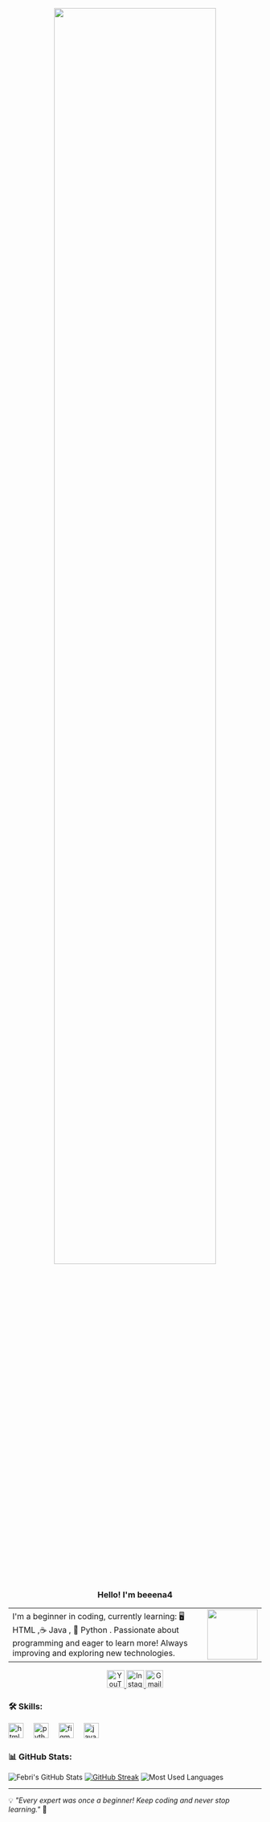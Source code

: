 
<p align="center">
  <img src="https://media.giphy.com/media/VbjGDid2RXgTjheXo2/giphy.gif" style="width: 80%; max-width: 800px; height: auto;">
</p>

<h3 align="center">
  Hello! I'm beeena4
</h3>

<table>
  <tr>
    <td>
      I'm a beginner in coding, currently learning:
         🖥️ HTML ,☕ Java , 🐍 Python  .
      Passionate about programming and eager to learn more! Always improving and exploring new technologies.  
    </td>
    <td align="center">
      <img src="https://media.giphy.com/media/7DxEk8Nm2fOjy06jtP/giphy.gif" width="100">
    </td>
  </tr>
</table>

<div align="center">
  <a href="https://youtube.com/@ubiungiii?si=RgE00QUbjZonLUpN" target="_blank">
    <img src="https://img.shields.io/static/v1?message=Youtube&logo=youtube&label=&color=FF0000&logoColor=white&labelColor=&style=for-the-badge" height="35" alt="YouTube logo" />
  </a>
  <a href="https://www.instagram.com/fbenaa?igsh=eTlsN2NyZXQxa2Jl" target="_blank">
    <img src="https://img.shields.io/static/v1?message=Instagram&logo=instagram&label=&color=E4405F&logoColor=white&labelColor=&style=for-the-badge" height="35" alt="Instagram logo" />
  </a>
  <a href="mailto:febridkune54@gmail.com">
    <img src="https://img.shields.io/static/v1?message=Gmail&logo=gmail&label=&color=D14836&logoColor=white&labelColor=&style=for-the-badge" height="35" alt="Gmail logo" />
  </a>
</div>

### 🛠️ Skills:
<p align="left">
  <img src="https://cdn.jsdelivr.net/gh/devicons/devicon/icons/html5/html5-original.svg" height="30" alt="html5 logo"  />
  <img width="12" />
  <img src="https://cdn.jsdelivr.net/gh/devicons/devicon/icons/python/python-original.svg" height="30" alt="python logo"  />
  <img width="12" />
  <img src="https://cdn.jsdelivr.net/gh/devicons/devicon/icons/figma/figma-original.svg" height="30" alt="figma logo"  />
  <img width="12" />
  <img src="https://cdn.jsdelivr.net/gh/devicons/devicon/icons/java/java-original.svg" height="30" alt="java logo"  />
  <img width="12" />
</p>

### 📊 GitHub Stats:
![Febri's GitHub Stats](https://github-readme-stats.vercel.app/api?username=beeena4&show_icons=true&theme=radical)
[![GitHub Streak](https://streak-stats.demolab.com/?user=beeena4&theme=radical)](https://git.io/streak-stats)
![Most Used Languages](https://github-readme-stats.vercel.app/api/top-langs/?username=beeena4&layout=compact&theme=tokyonight)

---
💡 *"Every expert was once a beginner! Keep coding and never stop learning."* 🚀
